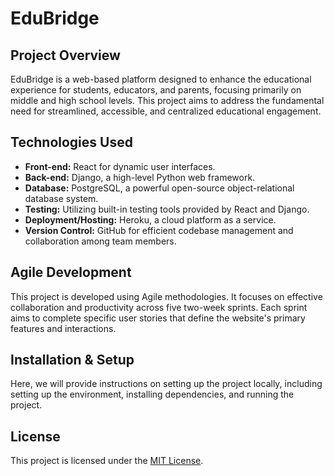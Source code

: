 # EduBridge

## Project Overview
EduBridge is a web-based platform designed to enhance the educational experience for students, educators, and parents, focusing primarily on middle and high school levels. This project aims to address the fundamental need for streamlined, accessible, and centralized educational engagement.

## Technologies Used
- **Front-end:** React for dynamic user interfaces.
- **Back-end:** Django, a high-level Python web framework.
- **Database:** PostgreSQL, a powerful open-source object-relational database system.
- **Testing:** Utilizing built-in testing tools provided by React and Django.
- **Deployment/Hosting:** Heroku, a cloud platform as a service.
- **Version Control:** GitHub for efficient codebase management and collaboration among team members.

## Agile Development
This project is developed using Agile methodologies. It focuses on effective collaboration and productivity across five two-week sprints. Each sprint aims to complete specific user stories that define the website's primary features and interactions.

## Installation & Setup
Here, we will provide instructions on setting up the project locally, including setting up the environment, installing dependencies, and running the project.

## License
This project is licensed under the [MIT License](LICENSE).
